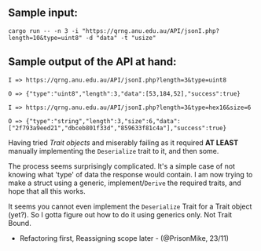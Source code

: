 ## Sample input:
```
cargo run -- -n 3 -i "https://qrng.anu.edu.au/API/jsonI.php?length=10&type=uint8" -d "data" -t "usize"
```
## Sample output of the API at hand:
```
I => https://qrng.anu.edu.au/API/jsonI.php?length=3&type=uint8

O => {"type":"uint8","length":3,"data":[53,184,52],"success":true}

I => https://qrng.anu.edu.au/API/jsonI.php?length=3&type=hex16&size=6

O => {"type":"string","length":3,"size":6,"data":["2f793a9eed21","dbceb801f33d","859633f81c4a"],"success":true}
```
Having tried *Trait objects* and miserably failing as it required **AT LEAST** manually implementing the `Deserialize` trait to it, and then some.  

The process seems surprisingly complicated. It's a simple case of not knowing what 'type' of data the response would contain. I am now trying to make a struct using a generic, implement/`Derive` the required traits, and hope that all this works.  

It seems you cannot even implement the `Deserialize` Trait for a Trait object (yet?). So I gotta figure out how to do it using generics only. Not Trait Bound.

- Refactoring first, Reassigning scope later - (@PrisonMike, 23/11)